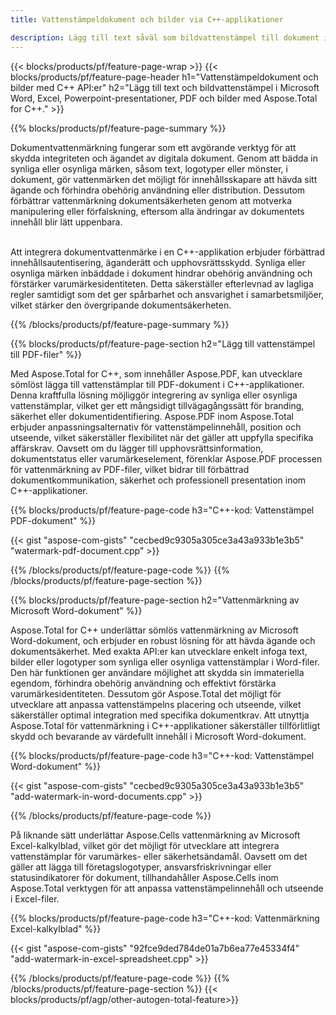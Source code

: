 ```yaml
---
title: Vattenstämpeldokument och bilder via C++-applikationer

description: Lägg till text såväl som bildvattenstämpel till dokument inklusive Microsoft Word, Excel, PowerPoint, PDF och bilder via din C++-applikation. Lägg till gratis text eller bildvattenstämpel online via app.
---
```


{{< blocks/products/pf/feature-page-wrap >}}
{{< blocks/products/pf/feature-page-header h1="Vattenstämpeldokument och bilder med C++ API:er" h2="Lägg till text och bildvattenstämpel i Microsoft Word, Excel, Powerpoint-presentationer, PDF och bilder med Aspose.Total for C++." >}}

{{% blocks/products/pf/feature-page-summary %}}

Dokumentvattenmärkning fungerar som ett avgörande verktyg för att skydda integriteten och ägandet av digitala dokument. Genom att bädda in synliga eller osynliga märken, såsom text, logotyper eller mönster, i dokument, gör vattenmärken det möjligt för innehållsskapare att hävda sitt ägande och förhindra obehörig användning eller distribution. Dessutom förbättrar vattenmärkning dokumentsäkerheten genom att motverka manipulering eller förfalskning, eftersom alla ändringar av dokumentets innehåll blir lätt uppenbara. <br /><br />

Att integrera dokumentvattenmärke i en C++-applikation erbjuder förbättrad innehållsautentisering, äganderätt och upphovsrättsskydd. Synliga eller osynliga märken inbäddade i dokument hindrar obehörig användning och förstärker varumärkesidentiteten. Detta säkerställer efterlevnad av lagliga regler samtidigt som det ger spårbarhet och ansvarighet i samarbetsmiljöer, vilket stärker den övergripande dokumentsäkerheten.

{{% /blocks/products/pf/feature-page-summary  %}}


{{% blocks/products/pf/feature-page-section  h2="Lägg till vattenstämpel till PDF-filer" %}}

Med Aspose.Total for C++, som innehåller Aspose.PDF, kan utvecklare sömlöst lägga till vattenstämplar till PDF-dokument i C++-applikationer. Denna kraftfulla lösning möjliggör integrering av synliga eller osynliga vattenstämplar, vilket ger ett mångsidigt tillvägagångssätt för branding, säkerhet eller dokumentidentifiering. Aspose.PDF inom Aspose.Total erbjuder anpassningsalternativ för vattenstämpelinnehåll, position och utseende, vilket säkerställer flexibilitet när det gäller att uppfylla specifika affärskrav. Oavsett om du lägger till upphovsrättsinformation, dokumentstatus eller varumärkeselement, förenklar Aspose.PDF processen för vattenmärkning av PDF-filer, vilket bidrar till förbättrad dokumentkommunikation, säkerhet och professionell presentation inom C++-applikationer.

{{% blocks/products/pf/feature-page-code h3="C++-kod: Vattenstämpel PDF-dokument" %}}

{{< gist "aspose-com-gists" "cecbed9c9305a305ce3a43a933b1e3b5" "watermark-pdf-document.cpp" >}}

{{% /blocks/products/pf/feature-page-code  %}}
{{% /blocks/products/pf/feature-page-section %}}

{{% blocks/products/pf/feature-page-section  h2="Vattenmärkning av Microsoft Word-dokument" %}}

Aspose.Total for C++ underlättar sömlös vattenmärkning av Microsoft Word-dokument, och erbjuder en robust lösning för att hävda ägande och dokumentsäkerhet. Med exakta API:er kan utvecklare enkelt infoga text, bilder eller logotyper som synliga eller osynliga vattenstämplar i Word-filer. Den här funktionen ger användare möjlighet att skydda sin immateriella egendom, förhindra obehörig användning och effektivt förstärka varumärkesidentiteten. Dessutom gör Aspose.Total det möjligt för utvecklare att anpassa vattenstämpelns placering och utseende, vilket säkerställer optimal integration med specifika dokumentkrav. Att utnyttja Aspose.Total för vattenmärkning i C++-applikationer säkerställer tillförlitligt skydd och bevarande av värdefullt innehåll i Microsoft Word-dokument.

{{% blocks/products/pf/feature-page-code h3="C++-kod: Vattenstämpel Word-dokument" %}}

{{< gist "aspose-com-gists" "cecbed9c9305a305ce3a43a933b1e3b5" "add-watermark-in-word-documents.cpp" >}}

{{% /blocks/products/pf/feature-page-code  %}}

På liknande sätt underlättar Aspose.Cells vattenmärkning av Microsoft Excel-kalkylblad, vilket gör det möjligt för utvecklare att integrera vattenstämplar för varumärkes- eller säkerhetsändamål. Oavsett om det gäller att lägga till företagslogotyper, ansvarsfriskrivningar eller statusindikatorer för dokument, tillhandahåller Aspose.Cells inom Aspose.Total verktygen för att anpassa vattenstämpelinnehåll och utseende i Excel-filer.

{{% blocks/products/pf/feature-page-code h3="C++-kod: Vattenmärkning Excel-kalkylblad" %}}

{{< gist "aspose-com-gists" "92fce9ded784de01a7b6ea77e45334f4" "add-watermark-in-excel-spreadsheet.cpp" >}}

{{% /blocks/products/pf/feature-page-code  %}}
{{% /blocks/products/pf/feature-page-section %}}
{{< blocks/products/pf/agp/other-autogen-total-feature>}}